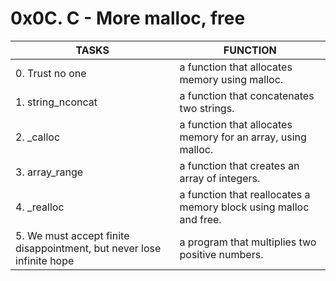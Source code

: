 # 0x0C. C - More malloc, free
| TASKS | FUNCTION |
| --- | --- | 
| 0. Trust no one | a function that allocates memory using malloc. | 
| 1. string_nconcat | a function that concatenates two strings. |
| 2. _calloc | a function that allocates memory for an array, using malloc. |
| 3. array_range | a function that creates an array of integers. |
| 4. _realloc | a function that reallocates a memory block using malloc and free. |
| 5. We must accept finite disappointment, but never lose infinite hope | a program that multiplies two positive numbers. |

